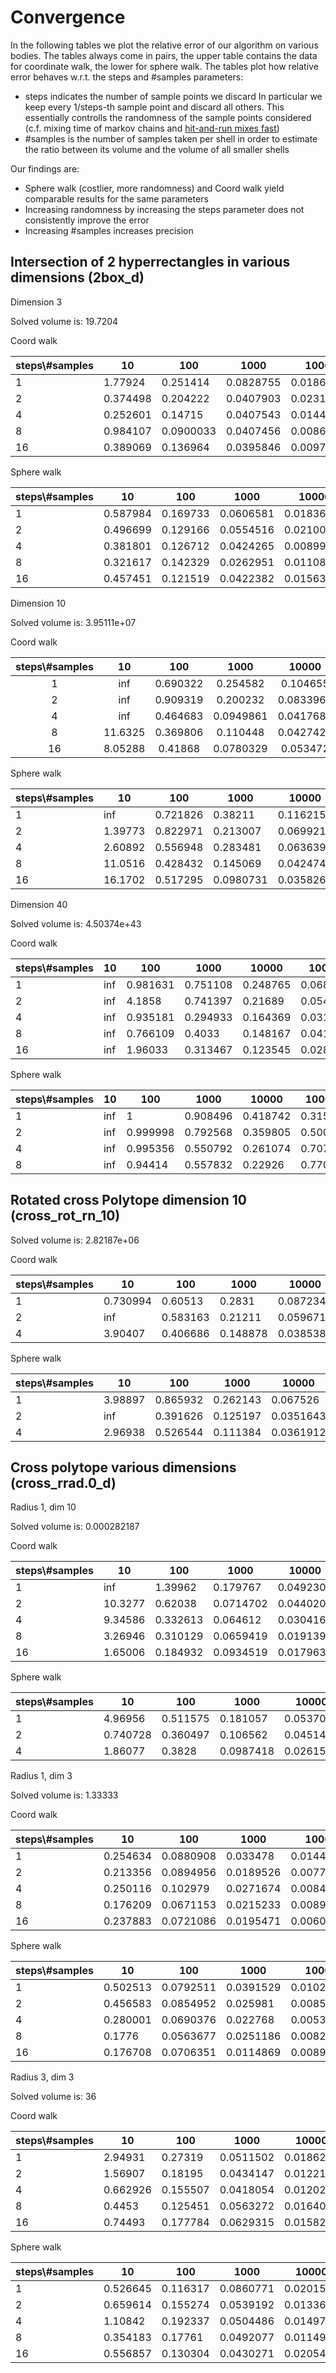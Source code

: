 # Convergence

In the following tables we plot the relative error of our algorithm on various bodies. 
The tables always come in pairs, the upper table contains the data for coordinate walk, the lower for sphere walk.
The tables plot how relative error behaves w.r.t. the steps and \#samples parameters:
- steps indicates the number of sample points we discard 
In particular we keep every 1/steps-th sample point and discard all others. This essentially controlls the randomness of the sample points considered
(c.f. mixing time of markov chains and [hit-and-run mixes fast](https://link.springer.com/content/pdf/10.1007%2Fs101070050099.pdf))
- #samples is the number of samples taken per shell in order to estimate the ratio between its volume and the volume of all smaller shells

Our findings are:
- Sphere walk (costlier, more randomness) and Coord walk yield comparable results for the same parameters
- Increasing randomness by increasing the steps parameter does not consistently improve the error
- Increasing \#samples increases precision

## Intersection of 2 hyperrectangles in various dimensions (2box_d)

Dimension 3

Solved volume is: 19.7204

Coord walk

|steps\\#samples|	10|	100|	1000|	10000|	100000|	1000000|
|---|---|---|---|---|---|---|
|1|	1.77924|	0.251414|	0.0828755|	0.0186197|	0.0117106|	0.00366607|
|2|	0.374498|	0.204222|	0.0407903|	0.0231497|	0.00450285|	0.00181392|
|4|	0.252601|	0.14715|	0.0407543|	0.0144738|	0.00498408|	0.00104333|
|8|	0.984107|	0.0900033|	0.0407456|	0.00864386|	0.00384252|	0.00080238|
|16|	0.389069|	0.136964|	0.0395846|	0.00970994|	0.00169671|	0.00112971|


Sphere walk

|steps\\#samples|	10|	100|	1000|	10000|	100000|	1000000|
|---|---|---|---|---|---|---|
1|	0.587984|	0.169733|	0.0606581|	0.0183622|	0.00564643|	0.00188929|
2|	0.496699|	0.129166|	0.0554516|	0.0210085|	0.00573929|	0.00171978|
4|	0.381801|	0.126712|	0.0424265|	0.00899624|	0.00341074|	0.00137383|
8|	0.321617|	0.142329|	0.0262951|	0.0110806|	0.00326298|	0.00153945|
16|	0.457451|	0.121519|	0.0422382|	0.0156372|	0.0041633|	0.00128925|


Dimension 10

Solved volume is: 3.95111e+07

Coord walk

|steps\\#samples|	10|	100|	1000|	10000|	100000|	1000000 | 
|:---:|:---:|:---:|:---:|:---:| :---:|:---:|  
|1|	inf|	0.690322|	0.254582|	0.104655|	0.0271701|	0.00783131 | 
|2|	inf|	0.909319|	0.200232|	0.0833964|	0.0246193|	0.00573068 | 
|4|	inf|	0.464683|	0.0949861|	0.0417689|	0.0215894|	0.00465486 | 
|8|	11.6325|	0.369806|	0.110448|	0.0427429|	0.0159993|	0.00428838 | 
|16|	8.05288|	0.41868|	0.0780329|	0.053472|	0.0116425|	0.00261845 | 

Sphere walk

|steps\\#samples|	10|	100|	1000|	10000|	100000|	1000000|
|---|---|---|---|---|---|---|
|1|	inf|	0.721826|	0.38211|	0.116215|	0.0253629|	0.0116611|
|2|	1.39773|	0.822971|	0.213007|	0.0699217|	0.0238483|	0.106307|
|4|	2.60892|	0.556948|	0.283481|	0.0636392|	0.0144572|	0.204603|
|8|	11.0516|	0.428432|	0.145069|	0.0424741|	0.107105|	0.303625|
|16|	16.1702|	0.517295|	0.0980731|	0.0358264|	0.112576|	0.401111|


Dimension 40

Solved volume is: 4.50374e+43

Coord walk

|steps\\#samples|	10|	100|	1000|	10000|	100000|	1000000|
|---|---|---|---|---|---|---|
|1|	inf|	0.981631|	0.751108|	0.248765|	0.068062|	0.0273168|
|2|	inf|	4.1858|	0.741397|	0.21689|	0.0542687|	0.0159306|
|4|	inf|	0.935181|	0.294933|	0.164369|	0.031755|	0.0169921|
|8|	inf|	0.766109|	0.4033|	0.148167|	0.0418792|	0.0112543|
|16|	inf|	1.96033|	0.313467|	0.123545|	0.02812|	0.00837036|

Sphere walk

|steps\\#samples|	10|	100|	1000|	10000|	100000|	1000000|
|---|---|---|---|---|---|---|
|1|	inf|	1|	0.908496|	0.418742|	0.315893|	0.939796|
|2|	inf|	0.999998|	0.792568|	0.359805|	0.500386|	1|
|4|	inf|	0.995356|	0.550792|	0.261074|	0.707069|	1|
|8|	inf|	0.94414|	0.557832|	0.22926|	0.770188|	1|


## Rotated cross Polytope dimension 10 (cross_rot_rn_10)

Solved volume is: 2.82187e+06

Coord walk

|steps\\#samples|	10|	100|	1000|	10000|	100000|	1000000|
|---|---|---|---|---|---|---|
|1|	0.730994|	0.60513|	0.2831|	0.0872346|	0.0283591|	0.00832197|
|2|	inf|	0.583163|	0.21211|	0.059671|	0.0160262|	0.00221627|
|4|	3.90407|	0.406686|	0.148878|	0.0385383|	0.0106316|	0.00212649|


Sphere walk


|steps\\#samples|	10|	100|	1000|	10000|	100000|	1000000|
|---|---|---|---|---|---|---|
|1|	3.98897|	0.865932|	0.262143|	0.067526|	0.0204808|	0.00897943|
|2|	inf|	0.391626|	0.125197|	0.0351643|	0.0181429|	0.00477737|
|4|	2.96938|	0.526544|	0.111384|	0.0361912|	0.0145519|	0.203753|



## Cross polytope various dimensions (cross_rrad.0_d)

Radius 1, dim 10

Solved volume is: 0.000282187

Coord walk

|steps\\#samples|	10|	100|	1000|	10000|	100000|	1000000|
|---|---|---|---|---|---|---|
|1|	inf|	1.39962|	0.179767|	0.0492305|	0.0168156|	0.00469697|
|2|	10.3277|	0.62038|	0.0714702|	0.0440209|	0.0124165|	0.00360958|
|4|	9.34586|	0.332613|	0.064612|	0.0304164|	0.00540886|	0.00177693|
|8|	3.26946|	0.310129|	0.0659419|	0.0191391|	0.00657317|	0.00232799|
|16|	1.65006|	0.184932|	0.0934519|	0.0179632|	0.0100663|	0.0017715|


Sphere walk

|steps\\#samples|	10|	100|	1000|	10000|	100000|	1000000|
|---|---|---|---|---|---|---|
|1|	4.96956|	0.511575|	0.181057|	0.0537059|	0.0170103|	0.00284205|
|2|	0.740728|	0.360497|	0.106562|	0.0451478|	0.0114139|	0.00298146|
|4|	1.86077|	0.3828|	0.0987418|	0.0261535|	0.00889865|	0.102406|



Radius 1, dim 3

Solved volume is: 1.33333

Coord walk

|steps\\#samples|	10|	100|	1000|	10000|	100000|	1000000|
|---|---|---|---|---|---|---|
|1|	0.254634|	0.0880908|	0.033478|	0.0144988|	0.00290747|	0.00123344|
|2|	0.213356|	0.0894956|	0.0189526|	0.00770755|	0.00295965|	0.000618091|
|4|	0.250116|	0.102979|	0.0271674|	0.00840149|	0.00278278|	0.000627118|
|8|	0.176209|	0.0671153|	0.0215233|	0.00892687|	0.00251684|	0.000646374|
|16|	0.237883|	0.0721086|	0.0195471|	0.00601554|	0.0022634|	0.000898444|

Sphere walk

|steps\\#samples|	10|	100|	1000|	10000|	100000|	1000000|
|---|---|---|---|---|---|---|
|1|	0.502513|	0.0792511|	0.0391529|	0.0102874|	0.00407638|	0.00107408|
|2|	0.456583|	0.0854952|	0.025981|	0.008581|	0.00267427|	0.000927619|
|4|	0.280001|	0.0690376|	0.022768|	0.00530246|	0.00216537|	0.000750736|
|8|	0.1776|	0.0563677|	0.0251186|	0.00828713|	0.00186087|	0.000951268|
|16|	0.176708|	0.0706351|	0.0114869|	0.00891989|	0.0021203|	0.000660455|


Radius 3, dim 3

Solved volume is: 36

Coord walk

|steps\\#samples|	10|	100|	1000|	10000|	100000|	1000000|
|---|---|---|---|---|---|---|
|1|	2.94931|	0.27319|	0.0511502|	0.0186266|	0.00535345|	0.00304093|
|2|	1.56907|	0.18195|	0.0434147|	0.0122176|	0.00335658|	0.00177728|
|4|	0.662926|	0.155507|	0.0418054|	0.0120217|	0.00551816|	0.0015596|
|8|	0.4453|	0.125451|	0.0563272|	0.0164074|	0.00419569|	0.00161348|
|16|	0.74493|	0.177784|	0.0629315|	0.0158212|	0.00352409|	0.00126256|

Sphere walk

|steps\\#samples|	10|	100|	1000|	10000|	100000|	1000000|
|---|---|---|---|---|---|---|
|1|	0.526645|	0.116317|	0.0860771|	0.0201538|	0.00700085|	0.00227056|
|2|	0.659614|	0.155274|	0.0539192|	0.0133637|	0.00594895|	0.000903891|
|4|	1.10842|	0.192337|	0.0504486|	0.014975|	0.00615375|	0.00104601|
|8|	0.354183|	0.17761|	0.0492077|	0.0114978|	0.00349024|	0.0018215|
|16|	0.556857|	0.130304|	0.0430271|	0.0205439|	0.00379898|	0.0589769|

